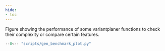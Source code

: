 ```yaml
---
hide:
- toc
---
```


Figure showing the performance of some variantplaner functions to check their complexity or compare certain features.

```python exec="yes"
--8<-- "scripts/gen_benchmark_plot.py"
```
